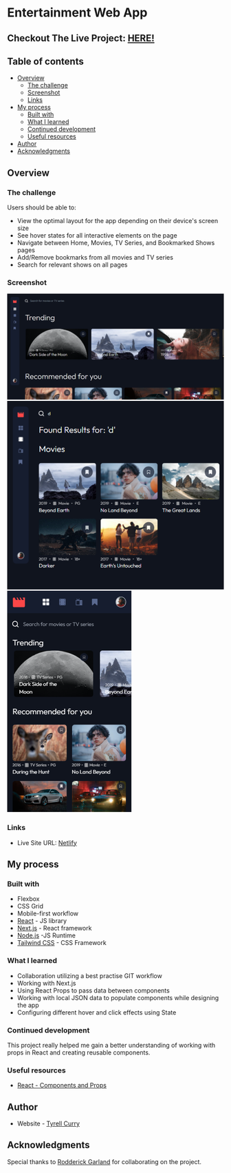 # Entertainment Web App

## Checkout The Live Project: [HERE!](https://entertainment-app-tyrell.netlify.app/)

## Table of contents

- [Overview](#overview)
  - [The challenge](#the-challenge)
  - [Screenshot](#screenshot)
  - [Links](#links)
- [My process](#my-process)
  - [Built with](#built-with)
  - [What I learned](#what-i-learned)
  - [Continued development](#continued-development)
  - [Useful resources](#useful-resources)
- [Author](#author)
- [Acknowledgments](#acknowledgments)

## Overview

### The challenge

Users should be able to:

- View the optimal layout for the app depending on their device's screen size
- See hover states for all interactive elements on the page
- Navigate between Home, Movies, TV Series, and Bookmarked Shows pages
- Add/Remove bookmarks from all movies and TV series
- Search for relevant shows on all pages

### Screenshot

![](./screenshots/desktop.png)
![](./screenshots/tablet.png)
![](./screenshots/mobile.png)

### Links

- Live Site URL: [Netlify](https://entertainment-app-tyrell.netlify.app/)

## My process

### Built with

- Flexbox
- CSS Grid
- Mobile-first workflow
- [React](https://reactjs.org/) - JS library
- [Next.js](https://nextjs.org/) - React framework
- [Node.js](https://nodejs.org/en/) -JS Runtime
- [Tailwind CSS](https://tailwindcss.com/) - CSS Framework

### What I learned

- Collaboration utilizing a best practise GIT workflow
- Working with Next.js
- Using React Props to pass data between components
- Working with local JSON data to populate components while designing the app
- Configuring different hover and click effects using State

### Continued development

This project really helped me gain a better understanding of working with props in React and creating reusable components.

### Useful resources

- [React - Components and Props](https://reactjs.org/docs/components-and-props.html)

## Author

- Website - [Tyrell Curry](https://tyrellcurry.io)

## Acknowledgments

Special thanks to [Rodderick Garland](https://github.com/zencoder24) for collaborating on the project.
